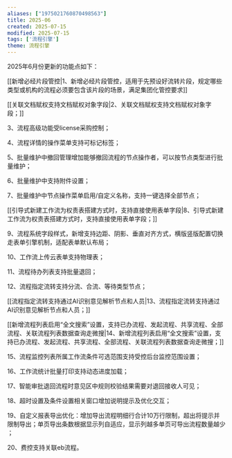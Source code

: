 ```yaml
---
aliases: ["1975021760870498563"]
title: 2025-06
created: 2025-07-15
modified: 2025-07-15
tags: ['流程引擎']
theme: 流程引擎
---
```


2025年6月份更新的功能点如下：

[[新增必经片段管控|1、新增必经片段管控，适用于先预设好流转片段，规定哪些类型或机构的流程必须要包含该片段的场景，满足集团化管控要求]]

[[关联文档赋权支持文档赋权对象字段|2、关联文档赋权支持文档赋权对象字段；]]

3、流程高级功能受license采购控制；

4、流程详情的操作菜单支持可标记标签；

5、批量维护中撤回管理增加能够撤回流程的节点操作者，可以按节点类型进行批量维护；

6、批量维护中支持附件设置；

7、批量维护中节点操作菜单启用/自定义名称，支持一键选择全部节点；

[[引导式新建工作流为权责表搭建方式时，支持直接使用表单字段|8、引导式新建工作流为权责表搭建方式时，支持直接使用表单字段；]]

9、流程系统字段样式，新增支持边距、阴影、垂直对齐方式，横版竖版配置切换走表单引擎机制，适配表单默认布局；

10、工作流上传云表单支持物理表；

11、流程待办列表支持批量退回；

12、流程指定流转支持分流、合流、等待类型节点；

[[流程指定流转支持通过AI识别意见解析节点和人员|13、流程指定流转支持通过AI识别意见解析节点和人员；]]

[[新增流程列表启用“全文搜索”设置，支持已办流程、发起流程、共享流程、全部流程、关联流程列表数据查询走微搜|14、新增流程列表启用“全文搜索”设置，支持已办流程、发起流程、共享流程、全部流程、关联流程列表数据查询走微搜；]]

15、流程监控列表所属工作流条件可选范围支持受控后台监控范围设置；

16、工作流统计批量打印支持动态进度加载；

17、智能审批退回流程时意见区中规则校验结果需要对退回接收人可见；

18、超时设置及条件设置相关窗口增加说明提示及优化交互；

19、自定义报表导出优化：增加导出流程明细行合计10万行限制，超出将提示并限制导出；单页导出条数根据显示列自适应，显示列越多单页可导出流程数量越少 ；

20、费控支持关联eb流程。